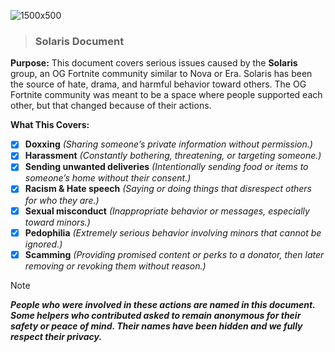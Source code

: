 ![1500x500](https://github.com/user-attachments/assets/8454d5d6-cacc-445d-b234-af0f2893b3ba)
> ### Solaris Document
**Purpose:**
This document covers serious issues caused by the **Solaris** group, an OG Fortnite community similar to Nova or Era. Solaris has been the source of hate, drama, and harmful behavior toward others. The OG Fortnite community was meant to be a space where people supported each other, but that changed because of their actions.

**What This Covers:**
* [x] **Doxxing** *(Sharing someone’s private information without permission.)*
* [x] **Harassment** *(Constantly bothering, threatening, or targeting someone.)*
* [x] **Sending unwanted deliveries** *(Intentionally sending food or items to someone’s home without their consent.)*
* [x] **Racism & Hate speech** *(Saying or doing things that disrespect others for who they are.)*
* [x] **Sexual misconduct** *(Inappropriate behavior or messages, especially toward minors.)*
* [x] **Pedophilia** *(Extremely serious behavior involving minors that cannot be ignored.)*
* [x] **Scamming** *(Providing promised content or perks to a donator, then later removing or revoking them without reason.)*

> [!NOTE]
> ***People who were involved in these actions are named in this document. Some helpers who contributed asked to remain anonymous for their safety or peace of mind. Their names have been hidden and we fully respect their privacy.***
